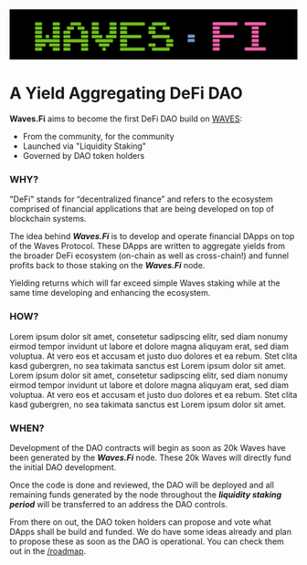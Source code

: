 <img src="assets/wavesfilogo.png" class="detail_header">

# A Yield Aggregating DeFi DAO

**Waves.Fi** aims to become the first DeFi DAO build on [WAVES](https://waves.tech):

- From the community, for the community
- Launched via "Liquidity Staking"
- Governed by DAO token holders


### WHY?

"DeFi" stands for “decentralized finance” and refers to the ecosystem comprised of financial applications that are being developed on top of blockchain systems. 

The idea behind ***Waves.Fi*** is to develop and operate financial DApps on top of the Waves Protocol. These DApps are written to aggregate yields from the broader DeFi ecosystem (on-chain as well as cross-chain!) and funnel profits back to those staking on the ***Waves.Fi*** node. 

Yielding returns which will far exceed simple Waves staking while at the same time developing and enhancing the ecosystem.


### HOW?

Lorem ipsum dolor sit amet, consetetur sadipscing elitr, sed diam nonumy eirmod tempor invidunt ut labore et dolore magna aliquyam erat, sed diam voluptua. At vero eos et accusam et justo duo dolores et ea rebum. Stet clita kasd gubergren, no sea takimata sanctus est Lorem ipsum dolor sit amet. Lorem ipsum dolor sit amet, consetetur sadipscing elitr, sed diam nonumy eirmod tempor invidunt ut labore et dolore magna aliquyam erat, sed diam voluptua. At vero eos et accusam et justo duo dolores et ea rebum. Stet clita kasd gubergren, no sea takimata sanctus est Lorem ipsum dolor sit amet.


### WHEN?

Development of the DAO contracts will begin as soon as 20k Waves have been generated by the ***Waves.Fi*** node. These 20k Waves will directly fund the initial DAO development.

Once the code is done and reviewed, the DAO will be deployed and all remaining funds generated by the node throughout the ***liquidity staking period*** will be transferred to an address the DAO controls.

From there on out, the DAO token holders can propose and vote what DApps shall be build and funded. We do have some ideas already and plan to propose these as soon as the DAO is operational. You can check them out in the [/roadmap](roadmap).




